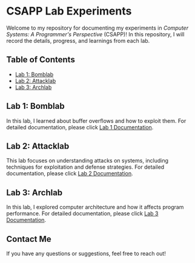 # CSAPP Lab Experiments

Welcome to my repository for documenting my experiments in *Computer Systems: A Programmer's Perspective* (CSAPP)! In this repository, I will record the details, progress, and learnings from each lab.

## Table of Contents

- [Lab 1: Bomblab](#lab-1-bomblab)
- [Lab 2: Attacklab](#lab-2-attacklab)
- [Lab 3: Archlab](#lab-3-archlab)

## Lab 1: Bomblab

In this lab, I learned about buffer overflows and how to exploit them. For detailed documentation, please click [Lab 1 Documentation](https://legendary-thrush-543.notion.site/3-Machine-Level-Representation-of-Programs-1211ab65f22f803fb945e62b83a909c6?pvs=4).

## Lab 2: Attacklab

This lab focuses on understanding attacks on systems, including techniques for exploitation and defense strategies. For detailed documentation, please click [Lab 2 Documentation](http://legendary-thrush-543.notion.site).

## Lab 3: Archlab

In this lab, I explored computer architecture and how it affects program performance. For detailed documentation, please click [Lab 3 Documentation](./archlab.md).

## Contact Me

If you have any questions or suggestions, feel free to reach out!

